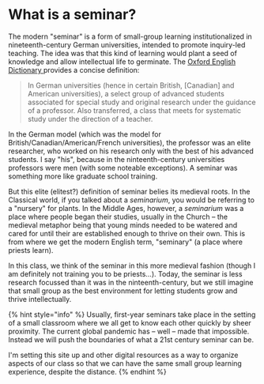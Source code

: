 # What is a seminar?

The modern "seminar" is a form of small-group learning institutionalized in nineteenth-century German universities, intended to promote inquiry-led teaching. The idea was that this kind of learning would plant a seed of knowledge and allow intellectual life to germinate. The [Oxford English Dictionary ](https://www.oed.com/view/Entry/175679?isAdvanced=false&result=2&rskey=btvlCf&)provides a concise definition: 

> In German universities \(hence in certain British, \[Canadian\] and American universities\), a select group of advanced students associated for special study and original research under the guidance of a professor. Also transferred, a class that meets for systematic study under the direction of a teacher.

In the German model \(which was the model for British/Canadian/American/French universities\), the professor was an elite researcher, who worked on his research only with the best of his advanced students. I say "his", because in the ninteenth-century universities professors were men \(with some noteable exceptions\). A seminar was something more like graduate school training. 

But this elite \(elitest?\) definition of seminar belies its medieval roots. In the Classical world, if you talked about a _seminarium_, you would be referring to a "nursery" for plants. In the Middle Ages, however, a _seminarium_ was a place where people began their studies, usually in the Church – the medieval metaphor being that young minds needed to be watered and cared for until their are established enough to thrive on their own. This is from where we get the modern English term, "seminary" \(a place where priests learn\). 

In this class, we think of the seminar in this more medieval fashion \(though I am definitely not training you to be priests...\).  Today, the seminar is less research focussed than it was in the ninteenth-century, but we still imagine that small group as the best environment for letting students grow and thrive intellectually.

{% hint style="info" %}
Usually, first-year seminars take place in the setting of a small classroom where we all get to know each other quickly by sheer proximity. The current global pandemic has – well – made that impossible. Instead we will push the boundaries of what a 21st century seminar can be.

I'm setting this site up and other digital resources as a way to organize aspects of our class so that we can have the same small group learning experience, despite the distance. 
{% endhint %}

